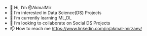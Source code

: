 - 👋 Hi, I’m @AkmalMir
- 👀 I’m interested in Data Science(DS) Projects
- 🌱 I’m currently learning ML,DL
- 💞️ I’m looking to collaborate on Social DS Projects
- 📫 How to reach me https://www.linkedin.com/in/akmal-mirzaev/

<!---
AkmalMir/AkmalMir is a ✨ special ✨ repository because its `README.md` (this file) appears on your GitHub profile.
You can click the Preview link to take a look at your changes.
--->
